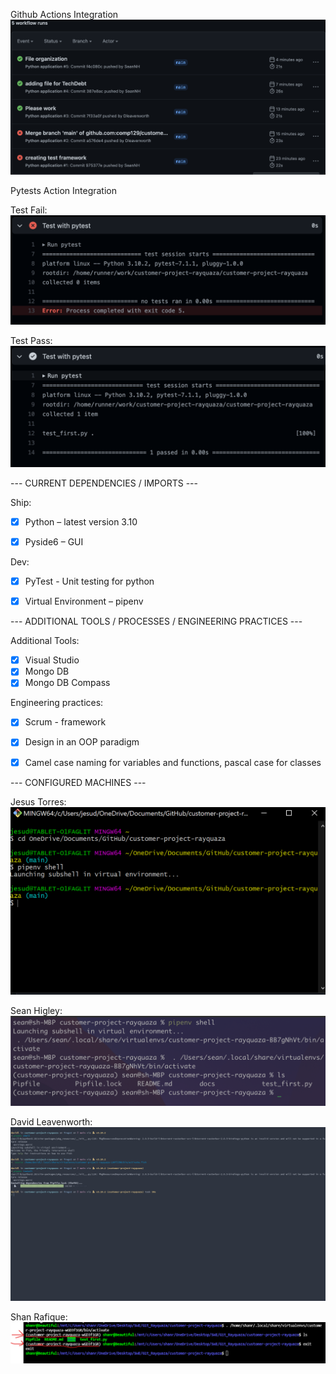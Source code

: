 Github Actions Integration
![Workflow/GithubActions](media/workflow_pass_fail.png "Actions Setup")

Pytests Action Integration

Test Fail:
![Test Fail](media/test_fail.png "Fail")

Test Pass:
![Test Pass](media/test_pass.png "Pass")

--- CURRENT DEPENDENCIES / IMPORTS ---

Ship:

- [X] Python – latest version 3.10

- [X] Pyside6 – GUI

Dev:

- [X] PyTest - Unit testing for python

- [X] Virtual Environment – pipenv


--- ADDITIONAL TOOLS / PROCESSES / ENGINEERING PRACTICES  ---

Additional Tools: 

- [X] Visual Studio   
- [X] Mongo DB
- [x] Mongo DB Compass

Engineering practices:
- [X] Scrum - framework 

- [x] Design in an OOP paradigm 

- [x] Camel case naming for variables and functions, pascal case for classes

--- CONFIGURED MACHINES  ---

Jesus Torres:
![Jesus_Torres machine config](media/configured_machine_jt.png)

Sean Higley:
![Sean Higley machine config](media/configured_machine_sh.png)

David Leavenworth:
![David Leavenworth machine config](media/configured_machine_dl.png)

Shan Rafique:
![Shan Rafique machine config](media/configured_machine_sr.png)

